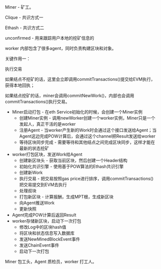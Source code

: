 Miner - 矿工。

Clique - 共识方式一

Ethash - 共识方式二

unconfirmed - 用来跟踪用户本地的挖矿信息的

worker 内部包含了很多agent，同时负责构建区块和对象。

关键作用一：

执行交易

如果结点不挖矿的话，这里会立即调用commitTransactions\(\)提交给EVM执行，获得本地回执；

如果结点挖矿的话，miner会调用commitNewWork\(\)，内部也会调用commitTransactions\(\)执行交易。

* Miner启动打包 - 在eth Service初始化的时候，会创建一个Miner实例
  * 创建Miner实例 - 调用newWorker创建一个worker实例，Miner只是一个发起人，真正干活的是worker
  * 注册Agent - 当worker产生新的Work时会通过这个接口发送给Agent；当Agent这边完成POW计算后，会通过这个channel把Result发送给worker
  * 等待区块同步完成 - 需要等待和其他结点之间完成区块同步，这样才能在最新的状态挖矿
* worker打包区块，发送Work给Agent
  * 创建新区块头 - 获取当前区块，然后创建一个Header结构
  * 初始化共识引擎 - 使用基于POW算法的Ethash共识引擎
  * 创建新Work
  * 执行交易 - 把交易按照gas price进行排序，调用commitTransactions\(\)把交易提交到EVM去执行
  * 处理叔块
  * 打包新区块 - 计算报酬，生成MPT根，生成新区块
  * 向Agent推送Work
  * 更新快照
* Agent完成POW计算后返回Result
* worker存储新区块，启动下一次打包
  * 修改Log中的区块hash值
  * 将区块和状态信息写入数据库
  * 发送NewMinedBlockEvent事件
  * 发送ChainEvent事件
  * 启动下一次打包

Miner 包工头，Agent 质检员，worker 打工人。

